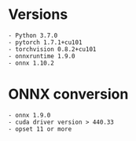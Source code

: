 # Versions
```
- Python 3.7.0
- pytorch 1.7.1+cu101
- torchvision 0.8.2+cu101
- onnxruntime 1.9.0
- onnx 1.10.2
```


# ONNX conversion
```
- onnx 1.9.0
- cuda driver version > 440.33
- opset 11 or more
```


